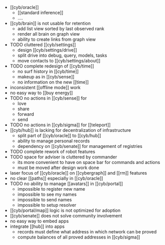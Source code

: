 - [[cyb/oracle]]
	- [[standard inference]]
	- ....
- [[cyb/brain]] is not usable for retention
	- add list view sorted by last observed rank
	- render all brain on graph view
	- ability to create links from graph view
- TODO cluttered [[cyb/settings]]
	- design [[cyb/settings/drive]]
	- split drive into debug, query, models, tasks
	- move contacts to [[cyb/settings/about]]
- TODO complete redesign of [[cyb/time]]
	- no surf history in [[cyb/time]]
	- makeup as in [[cyb/sense]]
	- no information on the new [[time]]
- inconsistent [[offline mode]] work
- no easy way to [[buy energy]]
- TODO no actions in [[cyb/sense]] for
	- love
	- share
	- forward
	- send
- TODO no actions in [[cyb/sigma]] for [[teleport]]
- [[cyb/hub]] is lacking for decentralization of infrastructure
	- split part of [[cyb/oracle]] to [[cyb/hub]]
	- ability to manage personal records
	- dependency on [[cyb/senate]] for management of registries
- TODO complete rework of robot features
- TODO space for adviser is cluttered by commander
	- its more convenient to have on space bar for commands and actions
	- must be moved after design work done
- laser focus of [[cyb/oracle]] on [[cybergraph]] and [[rm]] features
- no clear [[paths]] especially in [[cyb/oracle]]
- TODO no ability to manage [[avatars]] in [[cyb/portal]]
	- impossible to register new name
	- impossible to see my names
	- impossible to send names
	- impossible to setup resolver
- [[cyb/portal/map]] logic is not optimized for adoption
- [[cyb/senate]] does not solve community involvement
- no easy way to embed apps
- integrate [[hub]] into apps
	- records must define what address in which network can be proved
	- compute balances of all proved addresses in [[cyb/sigma]]
